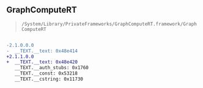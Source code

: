 ## GraphComputeRT

> `/System/Library/PrivateFrameworks/GraphComputeRT.framework/GraphComputeRT`

```diff

-2.1.0.0.0
-  __TEXT.__text: 0x48e414
+2.1.1.0.0
+  __TEXT.__text: 0x48e420
   __TEXT.__auth_stubs: 0x1760
   __TEXT.__const: 0x53218
   __TEXT.__cstring: 0x11730

```
